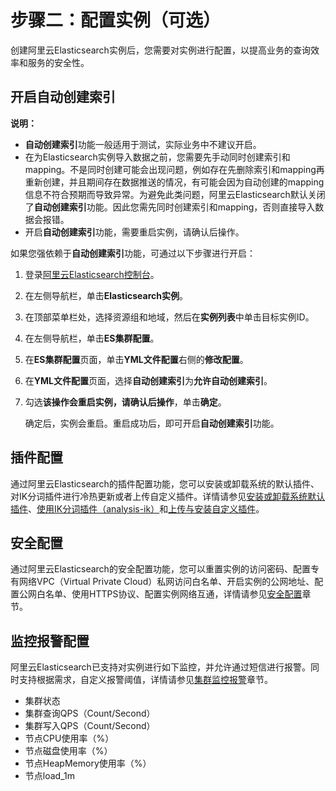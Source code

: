 # 步骤二：配置实例（可选）

创建阿里云Elasticsearch实例后，您需要对实例进行配置，以提高业务的查询效率和服务的安全性。

## 开启自动创建索引

**说明：**

-   **自动创建索引**功能一般适用于测试，实际业务中不建议开启。
-   在为Elasticsearch实例导入数据之前，您需要先手动同时创建索引和mapping。不是同时创建可能会出现问题，例如存在先删除索引和mapping再重新创建，并且期间存在数据推送的情况，有可能会因为自动创建的mapping信息不符合预期而导致异常。为避免此类问题，阿里云Elasticsearch默认关闭了**自动创建索引**功能。因此您需先同时创建索引和mapping，否则直接导入数据会报错。
-   开启**自动创建索引**功能，需要重启实例，请确认后操作。

如果您强依赖于**自动创建索引**功能，可通过以下步骤进行开启：

1.  登录[阿里云Elasticsearch控制台](https://elasticsearch.console.aliyun.com/#/home)。

2.  在左侧导航栏，单击**Elasticsearch实例**。

3.  在顶部菜单栏处，选择资源组和地域，然后在**实例列表**中单击目标实例ID。

4.  在左侧导航栏，单击**ES集群配置**。

5.  在**ES集群配置**页面，单击**YML文件配置**右侧的**修改配置**。

6.  在**YML文件配置**页面，选择**自动创建索引**为**允许自动创建索引**。

7.  勾选**该操作会重启实例，请确认后操作**，单击**确定**。

    确定后，实例会重启。重启成功后，即可开启**自动创建索引**功能。


## 插件配置

通过阿里云Elasticsearch的插件配置功能，您可以安装或卸载系统的默认插件、对IK分词插件进行冷热更新或者上传自定义插件。详情请参见[安装或卸载系统默认插件](/intl.zh-CN/实例管理/插件配置/系统默认插件/安装或卸载系统默认插件.md)、[使用IK分词插件（analysis-ik）](/intl.zh-CN/实例管理/插件配置/系统默认插件/使用IK分词插件（analysis-ik）.md)和[上传与安装自定义插件](/intl.zh-CN/实例管理/插件配置/上传与安装自定义插件.md)。

## 安全配置

通过阿里云Elasticsearch的安全配置功能，您可以重置实例的访问密码、配置专有网络VPC（Virtual Private Cloud）私网访问白名单、开启实例的公网地址、配置公网白名单、使用HTTPS协议、配置实例网络互通，详情请参见[安全配置](/intl.zh-CN/实例管理/安全配置/配置ES公网或私网访问白名单.md)章节。

## 监控报警配置

阿里云Elasticsearch已支持对实例进行如下监控，并允许通过短信进行报警。同时支持根据需求，自定义报警阈值，详情请参见[集群监控报警](/intl.zh-CN/实例管理/集群监控报警/配置云监控报警.md)章节。

-   集群状态
-   集群查询QPS（Count/Second）
-   集群写入QPS（Count/Second）
-   节点CPU使用率（%）
-   节点磁盘使用率（%）
-   节点HeapMemory使用率（%）
-   节点load\_1m

